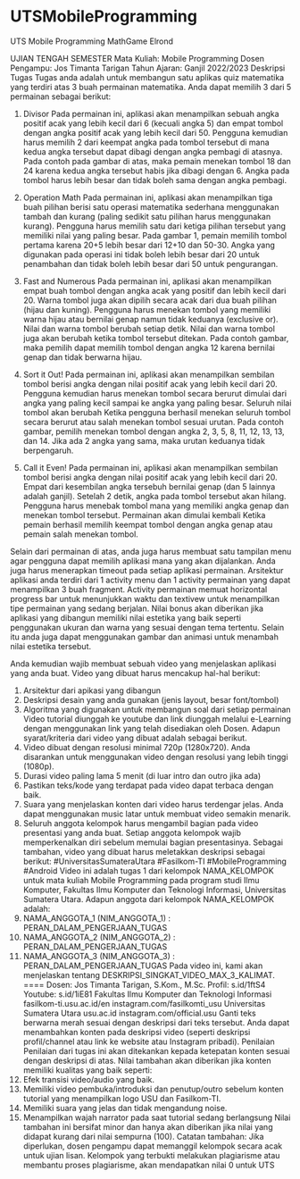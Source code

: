 # UTSMobileProgramming
UTS Mobile Programming MathGame Elrond

UJIAN TENGAH SEMESTER
Mata Kuliah: Mobile Programming
Dosen Pengampu: Jos Timanta Tarigan
Tahun Ajaran: Ganjil 2022/2023
Deskripsi Tugas
Tugas anda adalah untuk membangun satu aplikas quiz matematika yang terdiri atas 3 buah permainan
matematika. Anda dapat memilih 3 dari 5 permainan sebagai berikut:
1. Divisor
Pada permainan ini, aplikasi akan menampilkan sebuah angka positif acak yang lebih kecil dari 6 
(kecuali angka 5) dan empat tombol dengan angka positif acak yang lebih kecil dari 50. Pengguna 
kemudian harus memilih 2 dari keempat angka pada tombol tersebut di mana kedua angka tersebut 
dapat dibagi dengan angka pembagi di atasnya. Pada contoh pada gambar di atas, maka pemain 
menekan tombol 18 dan 24 karena kedua angka tersebut habis jika dibagi dengan 6. Angka pada 
tombol harus lebih besar dan tidak boleh sama dengan angka pembagi.

2. Operation Math
Pada permainan ini, aplikasi akan menampilkan tiga buah pilihan berisi satu operasi matematika 
sederhana menggunakan tambah dan kurang (paling sedikit satu pilihan harus menggunakan kurang). 
Pengguna harus memilih satu dari ketiga pilihan tersebut yang memiliki nilai yang paling besar. Pada 
gambar 1, pemain memilih tombol pertama karena 20+5 lebih besar dari 12+10 dan 50-30. Angka 
yang digunakan pada operasi ini tidak boleh lebih besar dari 20 untuk penambahan dan tidak boleh 
lebih besar dari 50 untuk pengurangan.

3. Fast and Numerous
Pada permainan ini, aplikasi akan menampilkan empat buah tombol dengan angka acak yang positif 
dan lebih kecil dari 20. Warna tombol juga akan dipilih secara acak dari dua buah pilihan (hijau dan 
kuning). Pengguna harus menekan tombol yang memiliki warna hijau atau bernilai genap namun tidak 
keduanya (exclusive or). Nilai dan warna tombol berubah setiap detik. Nilai dan warna tombol juga 
akan berubah ketika tombol tersebut ditekan. Pada contoh gambar, maka pemilih dapat memilih 
tombol dengan angka 12 karena bernilai genap dan tidak berwarna hijau.

4. Sort it Out!
Pada permainan ini, aplikasi akan menampilkan sembilan tombol berisi angka dengan nilai positif acak
yang lebih kecil dari 20. Pengguna kemudian harus menekan tombol secara berurut dimulai dari 
angka yang paling kecil sampai ke angka yang paling besar. Seluruh nilai tombol akan berubah Ketika
pengguna berhasil menekan seluruh tombol secara berurut atau salah menekan tombol sesuai 
urutan. Pada contoh gambar, pemilih menekan tombol dengan angka 2, 3, 5, 8, 11, 12, 13, 13, dan 14.
Jika ada 2 angka yang sama, maka urutan keduanya tidak berpengaruh.

5. Call it Even!
Pada permainan ini, aplikasi akan menampilkan sembilan tombol berisi angka dengan nilai positif acak
yang lebih kecil dari 20. Empat dari kesembilan angka tersebuh bernilai genap (dan 5 lainnya adalah 
ganjil). Setelah 2 detik, angka pada tombol tersebut akan hilang. Pengguna harus menebak tombol 
mana yang memiliki angka genap dan menekan tombol tersebut. Permainan akan dimulai kembali 
Ketika pemain berhasil memilih keempat tombol dengan angka genap atau pemain salah menekan 
tombol.

Selain dari permainan di atas, anda juga harus membuat satu tampilan menu agar pengguna dapat 
memilih aplikasi mana yang akan dijalankan. Anda juga harus menerapkan timeout pada setiap aplikasi 
permainan. Arsitektur aplikasi anda terdiri dari 1 activity menu dan 1 activity permainan yang dapat 
menampilkan 3 buah fragment. Activity permainan memuat horizontal progress bar untuk menunjukkan 
waktu dan textivew untuk menampilkan tipe permainan yang sedang berjalan. Nilai bonus akan diberikan 
jika aplikasi yang dibangun memiliki nilai estetika yang baik seperti penggunakan ukuran dan warna yang 
sesuai dengan tema tertentu. Selain itu anda juga dapat menggunakan gambar dan animasi untuk 
menambah nilai estetika tersebut. 

Anda kemudian wajib membuat sebuah video yang menjelaskan aplikasi yang anda buat. Video yang 
dibuat harus mencakup hal-hal berikut:
1. Arsitektur dari apikasi yang dibangun
2. Deskripsi desain yang anda gunakan (jenis layout, besar font/tombol)
3. Algoritma yang digunakan untuk membangun soal dari setiap permainan
Video tutorial diunggah ke youtube dan link diunggah melalui e-Learning dengan menggunakan link yang 
telah disediakan oleh Dosen. Adapun syarat/kriteria dari video yang dibuat adalah sebagai berikut.
1. Video dibuat dengan resolusi minimal 720p (1280x720). Anda disarankan untuk menggunakan 
video dengan resolusi yang lebih tinggi (1080p).
2. Durasi video paling lama 5 menit (di luar intro dan outro jika ada)
3. Pastikan teks/kode yang terdapat pada video dapat terbaca dengan baik.
4. Suara yang menjelaskan konten dari video harus terdengar jelas. Anda dapat menggunakan 
music latar untuk membuat video semakin menarik. 
5. Seluruh anggota kelompok harus mengambil bagian pada video presentasi yang anda buat. 
Setiap anggota kelompok wajib memperkenalkan diri sebelum memulai bagian presentasinya. 
Sebagai tambahan, video yang dibuat harus meletakkan deskripsi sebagai berikut:
#UniversitasSumateraUtara #Fasilkom-TI #MobileProgramming #Android
Video ini adalah tugas 1 dari kelompok NAMA_KELOMPOK untuk mata kuliah Mobile Programming pada 
program studi Ilmu Komputer, Fakultas Ilmu Komputer dan Teknologi Informasi, Universitas Sumatera 
Utara. Adapun anggota dari kelompok NAMA_KELOMPOK adalah:
1. NAMA_ANGGOTA_1 (NIM_ANGGOTA_1) : PERAN_DALAM_PENGERJAAN_TUGAS
2. NAMA_ANGGOTA_2 (NIM_ANGGOTA_2) : PERAN_DALAM_PENGERJAAN_TUGAS
3. NAMA_ANGGOTA_3 (NIM_ANGGOTA_3) : PERAN_DALAM_PENGERJAAN_TUGAS
Pada video ini, kami akan menjelaskan tentang DESKRIPSI_SINGKAT_VIDEO_MAX_3_KALIMAT.
====
Dosen: Jos Timanta Tarigan, S.Kom., M.Sc. 
Profil: s.id/1ftS4
Youtube: s.id/1iE81
Fakultas Ilmu Komputer dan Teknologi Informasi
fasilkom-ti.usu.ac.id/en
instagram.com/fasilkomti_usu
Universitas Sumatera Utara 
usu.ac.id
instagram.com/official.usu
Ganti teks berwarna merah sesuai dengan deskripsi dari teks tersebut. Anda dapat menambahkan konten 
pada deskripsi video (seperti deskripsi profil/channel atau link ke website atau Instagram pribadi).
Penilaian
Penilaian dari tugas ini akan ditekankan kepada ketepatan konten sesuai dengan deskripsi di atas. Nilai 
tambahan akan diberikan jika konten memiliki kualitas yang baik seperti:
1. Efek transisi video/audio yang baik. 
2. Memiliki video pembuka/introduksi dan penutup/outro sebelum konten tutorial yang 
menampilkan logo USU dan Fasilkom-TI.
3. Memiliki suara yang jelas dan tidak mengandung noise.
4. Menampilkan wajah narrator pada saat tutorial sedang berlangsung
Nilai tambahan ini bersifat minor dan hanya akan diberikan jika nilai yang didapat kurang dari nilai 
sempurna (100). 
Catatan tambahan: Jika diperlukan, dosen pengampu dapat memanggil kelompok secara acak untuk ujian 
lisan. Kelompok yang terbukti melakukan plagiarisme atau membantu proses plagiarisme, akan 
mendapatkan nilai 0 untuk UTS
